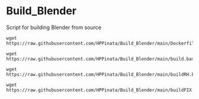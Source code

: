 # Build_Blender

Script for building Blender from source

```
wget https://raw.githubusercontent.com/HPPinata/Build_Blender/main/Dockerfile
```
```
wget https://raw.githubusercontent.com/HPPinata/Build_Blender/main/build.bash
```
```
wget https://raw.githubusercontent.com/HPPinata/Build_Blender/main/buildRH.bash
```
```
wget https://raw.githubusercontent.com/HPPinata/Build_Blender/main/buildFIX.bash
```
